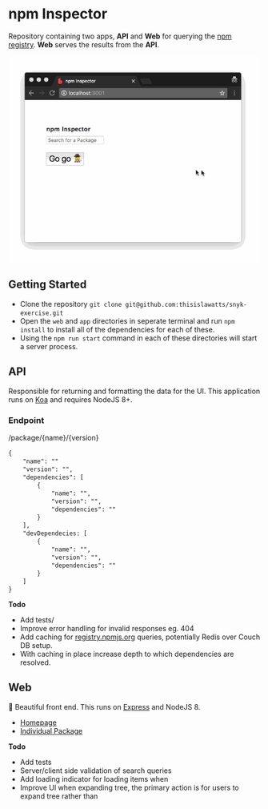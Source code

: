 npm Inspector
===

Repository containing two apps, __API__ and __Web__ for querying the [npm registry](https://registry.npmjs.org). __Web__ serves the results from the __API__.

![Gif demo of the app](https://raw.githubusercontent.com/thisislawatts/snyk-exercise/master/images/demo.gif)

Getting Started
---

* Clone the repository `git clone git@github.com:thisislawatts/snyk-exercise.git`
* Open the `web` and `app` directories in seperate terminal and run `npm install` to install all of the dependencies for each of these.
* Using the `npm run start` command in each of these directories will start a server process.


API
---

Responsible for returning and formatting the data for the UI. This application runs on [Koa](https://github.com/koajs/koa) and requires NodeJS 8+.


### Endpoint

/package/{name}/{version}

```
{
    "name": ""
    "version": "",
    "dependencies": [
        {
            "name": "",
            "version": "",
            "dependencies": ""
        }
    ],
    "devDependecies: [
        {
            "name": "",
            "version": "",
            "dependencies": ""
        }
    ]
}
```

__Todo__

* Add tests/
* Improve error handling for invalid responses eg. 404
* Add caching for [registry.npmjs.org](https://registry.npmjs.org) queries, potentially Redis over Couch DB setup. 
* With caching in place increase depth to which dependencies are resolved.


Web
---

🌈 Beautiful front end. This runs on [Express](https://expressjs.com) and NodeJS 8.

* [Homepage](http://localhost:3001/)
* [Individual Package](http://localhost:3001/package/snyk)

__Todo__

* Add tests
* Server/client side validation of search queries
* Add loading indicator for loading items when
* Improve UI when expanding tree, the primary action is for users to expand tree rather than